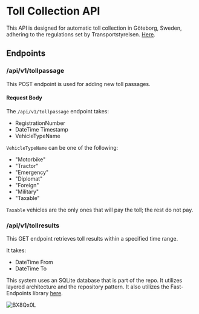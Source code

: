 # Toll Collection API

This API is designed for automatic toll collection in Göteborg, Sweden, adhering to the regulations set by Transportstyrelsen. [Here](https://www.transportstyrelsen.se/sv/vagtrafik/Trangselskatt/Trangselskatt-i-goteborg/Tider-och-belopp-i-Goteborg/).

## Endpoints

### /api/v1/tollpassage

This POST endpoint is used for adding new toll passages.

#### Request Body

The `/api/v1/tollpassage` endpoint takes:

- RegistrationNumber
- DateTime Timestamp
- VehicleTypeName

`VehicleTypeName` can be one of the following:
- "Motorbike"
- "Tractor"
- "Emergency"
- "Diplomat"
- "Foreign"
- "Military"
- "Taxable"

`Taxable` vehicles are the only ones that will pay the toll; the rest do not pay.

### /api/v1/tollresults

This GET endpoint retrieves toll results within a specified time range.

It takes:

- DateTime From
- DateTime To

This system uses an SQLite database that is part of the repo. It utilizes layered architecture and the repository pattern. It also utilizes the Fast-Endpoints library [here](https://fast-endpoints.com/).

![BX8Qx0L](https://github.com/JohnGrat/TollCollection/assets/51702387/51f858d7-3d97-4274-a83e-8107ac292ee0)

